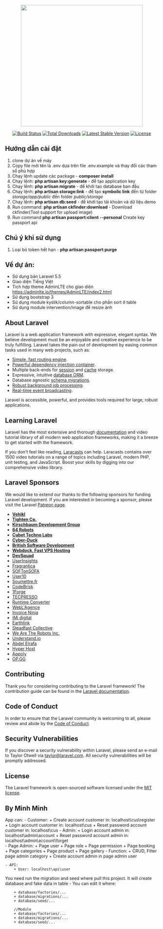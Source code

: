<p align="center"><img src="https://res.cloudinary.com/dtfbvvkyp/image/upload/v1566331377/laravel-logolockup-cmyk-red.svg" width="400"></p>

<p align="center">
<a href="https://travis-ci.org/laravel/framework"><img src="https://travis-ci.org/laravel/framework.svg" alt="Build Status"></a>
<a href="https://packagist.org/packages/laravel/framework"><img src="https://poser.pugx.org/laravel/framework/d/total.svg" alt="Total Downloads"></a>
<a href="https://packagist.org/packages/laravel/framework"><img src="https://poser.pugx.org/laravel/framework/v/stable.svg" alt="Latest Stable Version"></a>
<a href="https://packagist.org/packages/laravel/framework"><img src="https://poser.pugx.org/laravel/framework/license.svg" alt="License"></a>
</p>

## Hướng dẫn cài đặt
1. clone dự án về máy
2. Copy file mới tên là .env dựa trên file .env.example và thay đổi các tham số phù hợp
3. Chạy lệnh update các package - <b>composer install</b>
4. Chạy lệnh: <b>php artisan key:generate</b>  - để tạo application key
5. Chạy lênh: <b>php artisan migrate</b> - để khởi tạo database ban đầu
6. Chạy lệnh: <b>php artisan storage:link</b> - để tạo <b>symbolic link</b> đến từ folder <i>storage/app/public</i> đến folder <i>public/storage</i>
7. Chạy lệnh: <b>php artisan db:seed</b> - để khởi tạo tải khoản và dữ liệu demo
8. Run command: <b>php artisan ckfinder:download</b> - Download ckfinder(Tool support for upload image)
9. Run command <b> php artisan passport:client --personal</b> Create key passport api

## Chú ý khi sử dụng
1. Loại bỏ token hết hạn - <b>php artisan passport:purge</b>


## Về dự án:
- Sử dụng bản Laravel 5.5
- Giao diện Tiếng Việt
- Tích hợp theme AdminLTE cho giao diện https://adminlte.io/themes/AdminLTE/index2.html
- Sử dụng bootstrap 3
- Sử dụng module kyslik/column-sortable cho phần sort ở table
- Sử dụng module intervention/image để resize ảnh

## About Laravel

Laravel is a web application framework with expressive, elegant syntax. We believe development must be an enjoyable and creative experience to be truly fulfilling. Laravel takes the pain out of development by easing common tasks used in many web projects, such as:

- [Simple, fast routing engine](https://laravel.com/docs/routing).
- [Powerful dependency injection container](https://laravel.com/docs/container).
- Multiple back-ends for [session](https://laravel.com/docs/session) and [cache](https://laravel.com/docs/cache) storage.
- Expressive, intuitive [database ORM](https://laravel.com/docs/eloquent).
- Database agnostic [schema migrations](https://laravel.com/docs/migrations).
- [Robust background job processing](https://laravel.com/docs/queues).
- [Real-time event broadcasting](https://laravel.com/docs/broadcasting).

Laravel is accessible, powerful, and provides tools required for large, robust applications.

## Learning Laravel

Laravel has the most extensive and thorough [documentation](https://laravel.com/docs) and video tutorial library of all modern web application frameworks, making it a breeze to get started with the framework.

If you don't feel like reading, [Laracasts](https://laracasts.com) can help. Laracasts contains over 1500 video tutorials on a range of topics including Laravel, modern PHP, unit testing, and JavaScript. Boost your skills by digging into our comprehensive video library.

## Laravel Sponsors

We would like to extend our thanks to the following sponsors for funding Laravel development. If you are interested in becoming a sponsor, please visit the Laravel [Patreon page](https://patreon.com/taylorotwell).

- **[Vehikl](https://vehikl.com/)**
- **[Tighten Co.](https://tighten.co)**
- **[Kirschbaum Development Group](https://kirschbaumdevelopment.com)**
- **[64 Robots](https://64robots.com)**
- **[Cubet Techno Labs](https://cubettech.com)**
- **[Cyber-Duck](https://cyber-duck.co.uk)**
- **[British Software Development](https://www.britishsoftware.co)**
- **[Webdock, Fast VPS Hosting](https://www.webdock.io/en)**
- **[DevSquad](https://devsquad.com)**
- [UserInsights](https://userinsights.com)
- [Fragrantica](https://www.fragrantica.com)
- [SOFTonSOFA](https://softonsofa.com/)
- [User10](https://user10.com)
- [Soumettre.fr](https://soumettre.fr/)
- [CodeBrisk](https://codebrisk.com)
- [1Forge](https://1forge.com)
- [TECPRESSO](https://tecpresso.co.jp/)
- [Runtime Converter](http://runtimeconverter.com/)
- [WebL'Agence](https://weblagence.com/)
- [Invoice Ninja](https://www.invoiceninja.com)
- [iMi digital](https://www.imi-digital.de/)
- [Earthlink](https://www.earthlink.ro/)
- [Steadfast Collective](https://steadfastcollective.com/)
- [We Are The Robots Inc.](https://watr.mx/)
- [Understand.io](https://www.understand.io/)
- [Abdel Elrafa](https://abdelelrafa.com)
- [Hyper Host](https://hyper.host)
- [Appoly](https://www.appoly.co.uk)
- [OP.GG](https://op.gg)

## Contributing

Thank you for considering contributing to the Laravel framework! The contribution guide can be found in the [Laravel documentation](https://laravel.com/docs/contributions).

## Code of Conduct

In order to ensure that the Laravel community is welcoming to all, please review and abide by the [Code of Conduct](https://laravel.com/docs/contributions#code-of-conduct).

## Security Vulnerabilities

If you discover a security vulnerability within Laravel, please send an e-mail to Taylor Otwell via [taylor@laravel.com](mailto:taylor@laravel.com). All security vulnerabilities will be promptly addressed.

## License

The Laravel framework is open-sourced software licensed under the [MIT license](https://opensource.org/licenses/MIT).

## By Minh Minh
App can: 
    - Customer:
        + Create account customer in: localhost\cus\register
        + Login account customer in: localhost\cus
        + Reset password account customer in: localhost\cus
    - Admin:
        + Login account admin in: localhost\admin\account
        + Reset password account admin in: localhost\admin\account\forget   
    - Page Admin:
        + Page user
        + Page role
        + Page permission
        + Page booking
        + Page categories
        + Page product
        + Page gallery
    - Function:
        + CRUD, Filter page admin category
        + Create account admin in page admin user

    - API: 
        + User: localhost\api\user     

You need run the migration and seed where pull this project. 
It will create database and fake data in table
    - You can edit it where: 

        + database/factories/...
        + database/migrations/...
        + database/seed/...

        //Module
        + database/factories/...
        + database/migrations/...
        + database/seed/...